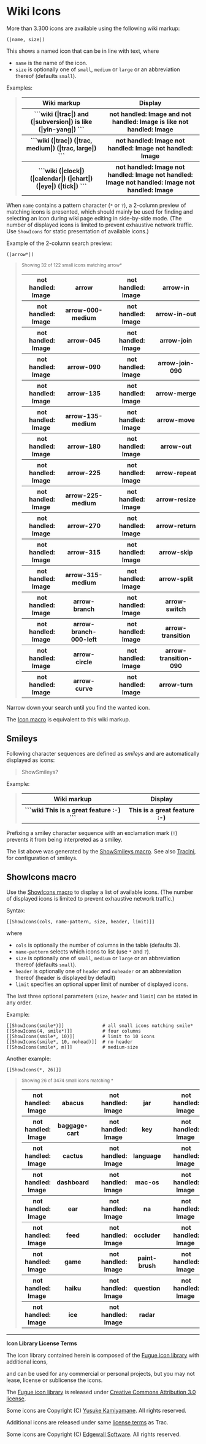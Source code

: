 
# Wiki Icons



More than 3.300 icons are available using the following wiki markup:


```wiki
(|name, size|)
```


This shows a named icon that can be in line with text, where


- `name` is the name of the icon.
- `size` is optionally one of `small`, `medium` or `large` or an abbreviation
  thereof (defaults `small`).


Examples:


>
> <table><tr><th> Wiki markup </th>
> <th> Display 
> </th></tr>
> <tr><th>```wiki
> (|trac|) and (|subversion|) is like (|yin-yang|)
> ```
>
> </th>
> <th>  not handled: Image and not handled: Image is like not handled: Image  
> </th></tr>
> <tr><th>```wiki
> (|trac|) (|trac, medium|) (|trac, large|)
> ```
>
> </th>
> <th>  not handled: Image not handled: Image not handled: Image  
> </th></tr>
> <tr><th>```wiki
> (|clock|) (|calendar|) (|chart|) (|eye|) (|tick|)
> ```
>
> </th>
> <th>  not handled: Image not handled: Image not handled: Image not handled: Image not handled: Image  
> </th></tr></table>
>
>


When `name` contains a pattern character (`*` or `?`), a 2-column preview of
matching icons is presented, which should mainly be used for finding and
selecting an icon during wiki page editing in side-by-side mode. (The number of
displayed icons is limited to prevent exhaustive network traffic. Use
`ShowIcons` for static presentation of available icons.)



Example of the 2-column search preview:


```wiki
(|arrow*|)
```

>
>
> <small>Showing 32 of 122 small icons matching arrow\*</small>
>
> <table><tr><th>not handled: Image </th>
> <th>arrow</th>
> <th></th>
> <th>not handled: Image </th>
> <th>arrow-in</th></tr>
> <tr><th>not handled: Image </th>
> <th>arrow-000-medium</th>
> <th></th>
> <th>not handled: Image </th>
> <th>arrow-in-out</th></tr>
> <tr><th>not handled: Image </th>
> <th>arrow-045</th>
> <th></th>
> <th>not handled: Image </th>
> <th>arrow-join</th></tr>
> <tr><th>not handled: Image </th>
> <th>arrow-090</th>
> <th></th>
> <th>not handled: Image </th>
> <th>arrow-join-090</th></tr>
> <tr><th>not handled: Image </th>
> <th>arrow-135</th>
> <th></th>
> <th>not handled: Image </th>
> <th>arrow-merge</th></tr>
> <tr><th>not handled: Image </th>
> <th>arrow-135-medium</th>
> <th></th>
> <th>not handled: Image </th>
> <th>arrow-move</th></tr>
> <tr><th>not handled: Image </th>
> <th>arrow-180</th>
> <th></th>
> <th>not handled: Image </th>
> <th>arrow-out</th></tr>
> <tr><th>not handled: Image </th>
> <th>arrow-225</th>
> <th></th>
> <th>not handled: Image </th>
> <th>arrow-repeat</th></tr>
> <tr><th>not handled: Image </th>
> <th>arrow-225-medium</th>
> <th></th>
> <th>not handled: Image </th>
> <th>arrow-resize</th></tr>
> <tr><th>not handled: Image </th>
> <th>arrow-270</th>
> <th></th>
> <th>not handled: Image </th>
> <th>arrow-return</th></tr>
> <tr><th>not handled: Image </th>
> <th>arrow-315</th>
> <th></th>
> <th>not handled: Image </th>
> <th>arrow-skip</th></tr>
> <tr><th>not handled: Image </th>
> <th>arrow-315-medium</th>
> <th></th>
> <th>not handled: Image </th>
> <th>arrow-split</th></tr>
> <tr><th>not handled: Image </th>
> <th>arrow-branch</th>
> <th></th>
> <th>not handled: Image </th>
> <th>arrow-switch</th></tr>
> <tr><th>not handled: Image </th>
> <th>arrow-branch-000-left</th>
> <th></th>
> <th>not handled: Image </th>
> <th>arrow-transition</th></tr>
> <tr><th>not handled: Image </th>
> <th>arrow-circle</th>
> <th></th>
> <th>not handled: Image </th>
> <th>arrow-transition-090</th></tr>
> <tr><th>not handled: Image </th>
> <th>arrow-curve</th>
> <th></th>
> <th>not handled: Image </th>
> <th>arrow-turn</th></tr></table>
>
>
>


Narrow down your search until you find the wanted icon.



The [Icon macro](wiki-macros#) is equivalent to this wiki markup.


## Smileys



Following character sequences are defined as *smileys* and are automatically
displayed as icons:


>
>
> ShowSmileys?
>
>


Example:


>
> <table><tr><th> Wiki markup </th>
> <th> Display 
> </th></tr>
> <tr><th>```wiki
> This is a great feature :-)
> ```
>
> </th>
> <th>  This is a great feature :-)  
> </th></tr></table>
>
>


Prefixing a smiley character sequence with an exclamation mark (`!`) prevents
it from being interpreted as a smiley.

The list above was generated by the
[ShowSmileys macro](wiki-macros#). See also
[TracIni](trac-ini#), for configuration of smileys.


## ShowIcons macro



Use the [ShowIcons macro](wiki-macros#) to display a list of
available icons. (The number of displayed icons is limited to prevent
exhaustive network traffic.)



Syntax:


```wiki
[[ShowIcons(cols, name-pattern, size, header, limit)]]
```


where


- `cols` is optionally the number of columns in the table (defaults 3).
- `name-pattern` selects which icons to list (use `*` and `?`).
- `size` is optionally one of `small`, `medium` or `large` or an abbreviation
  thereof (defaults `small`).
- `header` is optionally one of `header` and `noheader` or an abbreviation
  thereof (header is displayed by default)
- `limit` specifies an optional upper limit of number of displayed icons.


The last three optional parameters (`size`, `header` and `limit`) can be stated
in any order.



Example:


```wiki
[[ShowIcons(smile*)]]              # all small icons matching smile*
[[ShowIcons(4, smile*)]]           # four columns
[[ShowIcons(smile*, 10)]]          # limit to 10 icons
[[ShowIcons(smile*, 10, nohead)]]  # no header
[[ShowIcons(smile*, m)]]           # medium-size
```


Another example:


```wiki
[[ShowIcons(*, 26)]]
```

>
>
> <small>Showing 26 of 3474 small icons matching \*</small>
>
> <table><tr><th>not handled: Image </th>
> <th>abacus</th>
> <th></th>
> <th>not handled: Image </th>
> <th>jar</th>
> <th></th>
> <th>not handled: Image </th>
> <th>safe</th></tr>
> <tr><th>not handled: Image </th>
> <th>baggage-cart</th>
> <th></th>
> <th>not handled: Image </th>
> <th>key</th>
> <th></th>
> <th>not handled: Image </th>
> <th>table</th></tr>
> <tr><th>not handled: Image </th>
> <th>cactus</th>
> <th></th>
> <th>not handled: Image </th>
> <th>language</th>
> <th></th>
> <th>not handled: Image </th>
> <th>ui-accordion</th></tr>
> <tr><th>not handled: Image </th>
> <th>dashboard</th>
> <th></th>
> <th>not handled: Image </th>
> <th>mac-os</th>
> <th></th>
> <th>not handled: Image </th>
> <th>validation</th></tr>
> <tr><th>not handled: Image </th>
> <th>ear</th>
> <th></th>
> <th>not handled: Image </th>
> <th>na</th>
> <th></th>
> <th>not handled: Image </th>
> <th>wall</th></tr>
> <tr><th>not handled: Image </th>
> <th>feed</th>
> <th></th>
> <th>not handled: Image </th>
> <th>occluder</th>
> <th></th>
> <th>not handled: Image </th>
> <th>xfn</th></tr>
> <tr><th>not handled: Image </th>
> <th>game</th>
> <th></th>
> <th>not handled: Image </th>
> <th>paint-brush</th>
> <th></th>
> <th>not handled: Image </th>
> <th>yin-yang</th></tr>
> <tr><th>not handled: Image </th>
> <th>haiku</th>
> <th></th>
> <th>not handled: Image </th>
> <th>question</th>
> <th></th>
> <th>not handled: Image </th>
> <th>zodiac</th></tr>
> <tr><th>not handled: Image </th>
> <th>ice</th>
> <th></th>
> <th>not handled: Image </th>
> <th>radar</th>
> <th></th>
> <th> </th>
> <th></th></tr></table>
>
>
>

---



**Icon Library License Terms**



The icon library contained herein is composed of the
[Fugue icon library](http://p.yusukekamiyamane.com) with additional icons,

and can be used for any commercial or personal projects, but you may not lease,
license or sublicense the icons.

The [Fugue icon library](http://p.yusukekamiyamane.com) is released under
[Creative Commons Attribution 3.0 license](http://creativecommons.org/licenses/by/3.0/).

Some icons are Copyright (C) [Yusuke Kamiyamane](http://p.yusukekamiyamane.com/).
All rights reserved.

Additional icons are released under same
[license terms](http://trac.edgewall.org/wiki/TracLicense) as Trac.

Some icons are Copyright (C) [Edgewall Software](http://www.edgewall.org).
All rights reserved.
